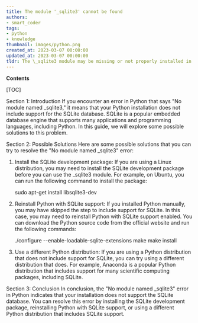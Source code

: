 ```yaml
---
title: The module '_sqlite3' cannot be found
authors:
- smart_coder
tags:
- python
- knowledge
thumbnail: images/python.png
created_at: 2023-03-07 00:00:00
updated_at: 2023-03-07 00:00:00
tldr: The \_sqlite3 module may be missing or not properly installed in the Python environment.
---
```


**Contents**

[TOC]

Section 1: Introduction
If you encounter an error in Python that says "No module named _sqlite3," it means that your Python installation does not include support for the SQLite database. SQLite is a popular embedded database engine that supports many applications and programming languages, including Python. In this guide, we will explore some possible solutions to this problem.

Section 2: Possible Solutions
Here are some possible solutions that you can try to resolve the "No module named _sqlite3" error:

1. Install the SQLite development package: If you are using a Linux distribution, you may need to install the SQLite development package before you can use the _sqlite3 module. For example, on Ubuntu, you can run the following command to install the package:

    sudo apt-get install libsqlite3-dev

2. Reinstall Python with SQLite support: If you installed Python manually, you may have skipped the step to include support for SQLite. In this case, you may need to reinstall Python with SQLite support enabled. You can download the Python source code from the official website and run the following commands:

    ./configure --enable-loadable-sqlite-extensions
    make
    make install

3. Use a different Python distribution: If you are using a Python distribution that does not include support for SQLite, you can try using a different distribution that does. For example, Anaconda is a popular Python distribution that includes support for many scientific computing packages, including SQLite.

Section 3: Conclusion
In conclusion, the "No module named _sqlite3" error in Python indicates that your installation does not support the SQLite database. You can resolve this error by installing the SQLite development package, reinstalling Python with SQLite support, or using a different Python distribution that includes SQLite support.
